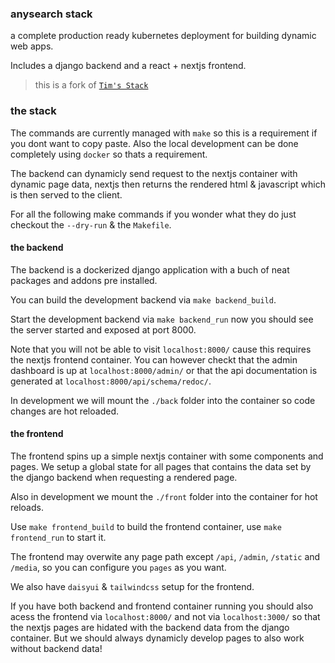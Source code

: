 ### anysearch stack

a complete production ready kubernetes deployment for building dynamic web apps.

Includes a django backend and a react + nextjs frontend.

> this is a fork of [`Tim's Stack`](https://github.com/tbscode/tiny-django)

### the stack

The commands are currently managed with `make` so this is a requirement if you dont want to copy paste.
Also the local development can be done completely using `docker` so thats a requirement.

The backend can dynamicly send request to the nextjs container with dynamic page data, nextjs then returns the rendered html & javascript which is then served to the client.

For all the following make commands if you wonder what they do just checkout the `--dry-run` & the `Makefile`.

#### the backend

The backend is a dockerized django application with a buch of neat packages and addons pre installed.

You can build the development backend via `make backend_build`.

Start the development backend via `make backend_run` now you should see the server started and exposed at port 8000.

Note that you will not be able to visit `localhost:8000/` cause this requires the nextjs frontend container.
You can however checkt that the admin dashboard is up at `localhost:8000/admin/` or that the api documentation is generated at `localhost:8000/api/schema/redoc/`.

In development we will mount the `./back` folder into the container so code changes are hot reloaded.

#### the frontend

The frontend spins up a simple nextjs container with some components and pages. We setup a global state for all pages that contains the data set by the django backend when requesting a rendered page.

Also in development we mount the `./front` folder into the container for hot reloads.

Use `make frontend_build` to build the frontend container, use `make frontend_run` to start it.

The frontend may overwite any page path except `/api`, `/admin`, `/static` and `/media`, so you can configure you `pages` as you want.

We also have `daisyui` & `tailwindcss` setup for the frontend.

If you have both backend and frontend container running you should also acess the frontend via `localhost:8000/` and not via `localhost:3000/` so that the nextjs pages are hidated with the backend data from the django container. But we should always dynamicly develop pages to also work without backend data!
